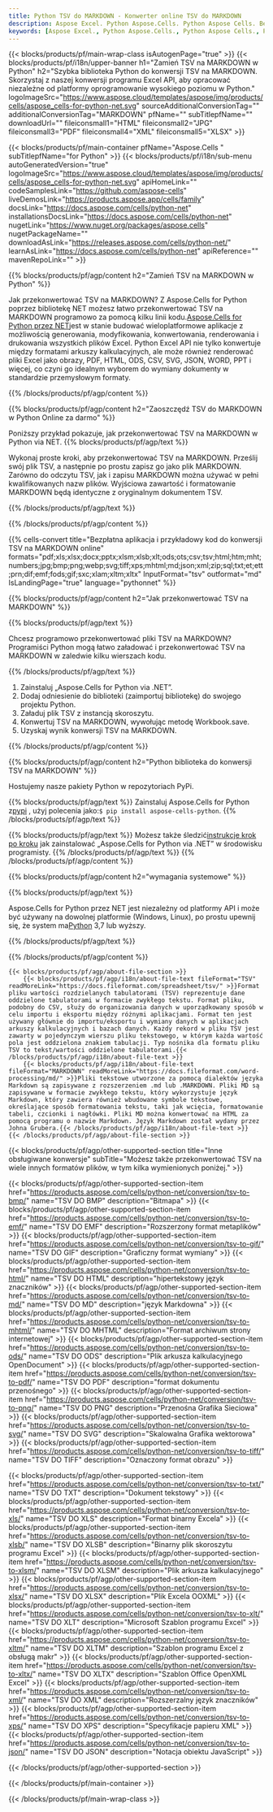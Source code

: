 ```yaml
---
title: Python TSV do MARKDOWN - Konwerter online TSV do MARKDOWN
description: Aspose Excel. Python Aspose.Cells. Python Aspose Cells. Bezpłatnie online Python Konwertuj TSV na MARKDOWN saveformat. Python TSV do MARKDOWN w formacie. Zapisz TSV do MARKDOWN Python.
keywords: [Aspose Excel., Python Aspose.Cells., Python Aspose Cells., Python TSV to MARKDOWN saveformat., Free Online TSV to MARKDOWN Python., Python Convert TSV to MARKDOWN]
---
```

{{< blocks/products/pf/main-wrap-class isAutogenPage="true" >}}
{{< blocks/products/pf/i18n/upper-banner h1="Zamień TSV na MARKDOWN w Python" h2="Szybka biblioteka Python do konwersji TSV na MARKDOWN. Skorzystaj z naszej konwersji programu Excel API, aby opracować niezależne od platformy oprogramowanie wysokiego poziomu w Python." logoImageSrc="https://www.aspose.cloud/templates/aspose/img/products/cells/aspose_cells-for-python-net.svg" sourceAdditionalConversionTag="" additionalConversionTag="MARKDOWN" pfName="" subTitlepfName="" downloadUrl="" fileiconsmall1="HTML" fileiconsmall2="JPG" fileiconsmall3="PDF" fileiconsmall4="XML" fileiconsmall5="XLSX" >}}

{{< blocks/products/pf/main-container pfName="Aspose.Cells " subTitlepfName="for Python" >}}
{{< blocks/products/pf/i18n/sub-menu autoGeneratedVersion="true" logoImageSrc="https://www.aspose.cloud/templates/aspose/img/products/cells/aspose_cells-for-python-net.svg" apiHomeLink="" codeSamplesLink="https://github.com/aspose-cells" liveDemosLink="https://products.aspose.app/cells/family" docsLink="https://docs.aspose.com/cells/python-net" installationsDocsLink="https://docs.aspose.com/cells/python-net" nugetLink="https://www.nuget.org/packages/aspose.cells" nugetPackageName="" downloadAsLink="https://releases.aspose.com/cells/python-net/" learnAsLink="https://docs.aspose.com/cells/python-net" apiReference="" mavenRepoLink="" >}}


{{% blocks/products/pf/agp/content h2="Zamień TSV na MARKDOWN w Python" %}}

 Jak przekonwertować TSV na MARKDOWN? Z Aspose.Cells for Python poprzez bibliotekę NET możesz łatwo przekonwertować TSV na MARKDOWN programowo za pomocą kilku linii kodu.[Aspose.Cells for Python przez NET](https://pypi.org/project/aspose-cells-python/)jest w stanie budować wieloplatformowe aplikacje z możliwością generowania, modyfikowania, konwertowania, renderowania i drukowania wszystkich plików Excel. Python Excel API nie tylko konwertuje między formatami arkuszy kalkulacyjnych, ale może również renderować pliki Excel jako obrazy, PDF, HTML, ODS, CSV, SVG, JSON, WORD, PPT i więcej, co czyni go idealnym wyborem do wymiany dokumenty w standardzie przemysłowym formaty.

{{% /blocks/products/pf/agp/content %}}


{{% blocks/products/pf/agp/content h2="Zaoszczędź TSV do MARKDOWN w Python Online za darmo" %}}

Poniższy przykład pokazuje, jak przekonwertować TSV na MARKDOWN w Python via NET.
{{% blocks/products/pf/agp/text %}}

Wykonaj proste kroki, aby przekonwertować TSV na MARKDOWN. Prześlij swój plik TSV, a następnie po prostu zapisz go jako plik MARKDOWN. Zarówno do odczytu TSV, jak i zapisu MARKDOWN można używać w pełni kwalifikowanych nazw plików. Wyjściowa zawartość i formatowanie MARKDOWN będą identyczne z oryginalnym dokumentem TSV.

{{% /blocks/products/pf/agp/text %}}

{{% /blocks/products/pf/agp/content %}}

{{% cells-convert title="Bezpłatna aplikacja i przykładowy kod do konwersji TSV na MARKDOWN online" formats="pdf;xls;xlsx;docx;pptx;xlsm;xlsb;xlt;ods;ots;csv;tsv;html;htm;mht;numbers;jpg;bmp;png;webp;svg;tiff;xps;mhtml;md;json;xml;zip;sql;txt;et;ett;prn;dif;emf;fods;gif;sxc;xlam;xltm;xltx" InputFormat="tsv" outformat="md" IsLandingPage="true" language="pythonnet" %}}

{{% blocks/products/pf/agp/content h2="Jak przekonwertować TSV na MARKDOWN" %}}

{{% blocks/products/pf/agp/text %}}

Chcesz programowo przekonwertować pliki TSV na MARKDOWN? Programiści Python mogą łatwo załadować i przekonwertować TSV na MARKDOWN w zaledwie kilku wierszach kodu.

{{% /blocks/products/pf/agp/text %}}

1.  Zainstaluj „Aspose.Cells for Python via .NET”.
1.  Dodaj odniesienie do biblioteki (zaimportuj bibliotekę) do swojego projektu Python.
1.  Załaduj plik TSV z instancją skoroszytu.
1.  Konwertuj TSV na MARKDOWN, wywołując metodę Workbook.save.
1.  Uzyskaj wynik konwersji TSV na MARKDOWN.

{{% /blocks/products/pf/agp/content %}}


{{% blocks/products/pf/agp/content h2="Python biblioteka do konwersji TSV na MARKDOWN" %}}

Hostujemy nasze pakiety Python w repozytoriach PyPi.

{{% blocks/products/pf/agp/text %}}
Zainstaluj Aspose.Cells for Python z<a href="https://pypi.org/project/aspose-cells-python/">pypi</a> , użyj polecenia jako:<code>$ pip install aspose-cells-python</code>.
{{% /blocks/products/pf/agp/text %}}

{{% blocks/products/pf/agp/text %}}
 Możesz także śledzić[instrukcje krok po kroku](https://docs.aspose.com/cells/python-net/getting-started/) jak zainstalować „Aspose.Cells for Python via .NET” w środowisku programisty.
{{% /blocks/products/pf/agp/text %}}
{{% /blocks/products/pf/agp/content %}}

{{% blocks/products/pf/agp/content h2="wymagania systemowe" %}}

{{% blocks/products/pf/agp/text %}}

 Aspose.Cells for Python przez NET jest niezależny od platformy API i może być używany na dowolnej platformie (Windows, Linux), po prostu upewnij się, że system ma[Python](https://www.python.org/downloads/) 3,7 lub wyższy.
 
{{% /blocks/products/pf/agp/text %}}

{{% /blocks/products/pf/agp/content %}}

<!-- aboutfile Starts -->
    {{< blocks/products/pf/agp/about-file-section >}}
        {{< blocks/products/pf/agp/i18n/about-file-text fileFormat="TSV" readMoreLink="https://docs.fileformat.com/spreadsheet/tsv/" >}}Format pliku wartości rozdzielanych tabulatorami (TSV) reprezentuje dane oddzielone tabulatorami w formacie zwykłego tekstu. Format pliku, podobny do CSV, służy do organizowania danych w uporządkowany sposób w celu importu i eksportu między różnymi aplikacjami. Format ten jest używany głównie do importu/eksportu i wymiany danych w aplikacjach arkuszy kalkulacyjnych i bazach danych. Każdy rekord w pliku TSV jest zawarty w pojedynczym wierszu pliku tekstowego, w którym każda wartość pola jest oddzielona znakiem tabulacji. Typ nośnika dla formatu pliku TSV to tekst/wartości oddzielone tabulatorami.{{< /blocks/products/pf/agp/i18n/about-file-text >}}
        {{< blocks/products/pf/agp/i18n/about-file-text fileFormat="MARKDOWN" readMoreLink="https://docs.fileformat.com/word-processing/md/" >}}Pliki tekstowe utworzone za pomocą dialektów języka Markdown są zapisywane z rozszerzeniem .md lub .MARKDOWN. Pliki MD są zapisywane w formacie zwykłego tekstu, który wykorzystuje język Markdown, który zawiera również wbudowane symbole tekstowe, określające sposób formatowania tekstu, taki jak wcięcia, formatowanie tabeli, czcionki i nagłówki. Pliki MD można konwertować na HTML za pomocą programu o nazwie Markdown. Język Markdown został wydany przez Johna Grubera.{{< /blocks/products/pf/agp/i18n/about-file-text >}}
    {{< /blocks/products/pf/agp/about-file-section >}}
<!-- aboutfile Ends -->

{{< blocks/products/pf/agp/other-supported-section title="Inne obsługiwane konwersje" subTitle="Możesz także przekonwertować TSV na wiele innych formatów plików, w tym kilka wymienionych poniżej." >}}

{{< blocks/products/pf/agp/other-supported-section-item href="https://products.aspose.com/cells/python-net/conversion/tsv-to-bmp/" name="TSV DO BMP" description="Bitmapa" >}}
{{< blocks/products/pf/agp/other-supported-section-item href="https://products.aspose.com/cells/python-net/conversion/tsv-to-emf/" name="TSV DO EMF" description="Rozszerzony format metaplików" >}}
{{< blocks/products/pf/agp/other-supported-section-item href="https://products.aspose.com/cells/python-net/conversion/tsv-to-gif/" name="TSV DO GIF" description="Graficzny format wymiany" >}}
{{< blocks/products/pf/agp/other-supported-section-item href="https://products.aspose.com/cells/python-net/conversion/tsv-to-html/" name="TSV DO HTML" description="hipertekstowy język znaczników" >}}
{{< blocks/products/pf/agp/other-supported-section-item href="https://products.aspose.com/cells/python-net/conversion/tsv-to-md/" name="TSV DO MD" description="język Markdowna" >}}
{{< blocks/products/pf/agp/other-supported-section-item href="https://products.aspose.com/cells/python-net/conversion/tsv-to-mhtml/" name="TSV DO MHTML" description="Format archiwum strony internetowej" >}}
{{< blocks/products/pf/agp/other-supported-section-item href="https://products.aspose.com/cells/python-net/conversion/tsv-to-ods/" name="TSV DO ODS" description="Plik arkusza kalkulacyjnego OpenDocument" >}}
{{< blocks/products/pf/agp/other-supported-section-item href="https://products.aspose.com/cells/python-net/conversion/tsv-to-pdf/" name="TSV DO PDF" description="format dokumentu przenośnego" >}}
{{< blocks/products/pf/agp/other-supported-section-item href="https://products.aspose.com/cells/python-net/conversion/tsv-to-png/" name="TSV DO PNG" description="Przenośna Grafika Sieciowa" >}}
{{< blocks/products/pf/agp/other-supported-section-item href="https://products.aspose.com/cells/python-net/conversion/tsv-to-svg/" name="TSV DO SVG" description="Skalowalna Grafika wektorowa" >}}
{{< blocks/products/pf/agp/other-supported-section-item href="https://products.aspose.com/cells/python-net/conversion/tsv-to-tiff/" name="TSV DO TIFF" description="Oznaczony format obrazu" >}}

{{< blocks/products/pf/agp/other-supported-section-item href="https://products.aspose.com/cells/python-net/conversion/tsv-to-txt/" name="TSV DO TXT" description="Dokument tekstowy" >}}
{{< blocks/products/pf/agp/other-supported-section-item href="https://products.aspose.com/cells/python-net/conversion/tsv-to-xls/" name="TSV DO XLS" description="Format binarny Excela" >}}
{{< blocks/products/pf/agp/other-supported-section-item href="https://products.aspose.com/cells/python-net/conversion/tsv-to-xlsb/" name="TSV DO XLSB" description="Binarny plik skoroszytu programu Excel" >}}
{{< blocks/products/pf/agp/other-supported-section-item href="https://products.aspose.com/cells/python-net/conversion/tsv-to-xlsm/" name="TSV DO XLSM" description="Plik arkusza kalkulacyjnego" >}}
{{< blocks/products/pf/agp/other-supported-section-item href="https://products.aspose.com/cells/python-net/conversion/tsv-to-xlsx/" name="TSV DO XLSX" description="Plik Excela OOXML" >}}
{{< blocks/products/pf/agp/other-supported-section-item href="https://products.aspose.com/cells/python-net/conversion/tsv-to-xlt/" name="TSV DO XLT" description="Microsoft Szablon programu Excel" >}}
{{< blocks/products/pf/agp/other-supported-section-item href="https://products.aspose.com/cells/python-net/conversion/tsv-to-xltm/" name="TSV DO XLTM" description="Szablon programu Excel z obsługą makr" >}}
{{< blocks/products/pf/agp/other-supported-section-item href="https://products.aspose.com/cells/python-net/conversion/tsv-to-xltx/" name="TSV DO XLTX" description="Szablon Office OpenXML Excel" >}}
{{< blocks/products/pf/agp/other-supported-section-item href="https://products.aspose.com/cells/python-net/conversion/tsv-to-xml/" name="TSV DO XML" description="Rozszerzalny język znaczników" >}}
{{< blocks/products/pf/agp/other-supported-section-item href="https://products.aspose.com/cells/python-net/conversion/tsv-to-xps/" name="TSV DO XPS" description="Specyfikacje papieru XML" >}}
{{< blocks/products/pf/agp/other-supported-section-item href="https://products.aspose.com/cells/python-net/conversion/tsv-to-json/" name="TSV DO JSON" description="Notacja obiektu JavaScript" >}}

{{< /blocks/products/pf/agp/other-supported-section >}}

{{< /blocks/products/pf/main-container >}}
    
{{< /blocks/products/pf/main-wrap-class >}}
